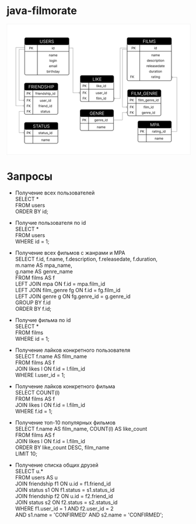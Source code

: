 # java-filmorate
![Схема базы данных](https://github.com/Nastia-N/java-filmorate/blob/add-database/Filmorate.png)


# Запросы

- Получение всех пользователей  
SELECT *  
FROM users  
ORDER BY id;  

- Получие пользователя по id  
SELECT *  
FROM users  
WHERE id = 1;  

- Получение всех фильмов с жанрами и MPA  
SELECT f.id, f.name, f.description, f.releasedate, f.duration,  
       m.name AS mpa_name,  
       g.name AS genre_name  
FROM films AS f  
LEFT JOIN mpa ON f.id = mpa.film_id  
LEFT JOIN film_genre fg ON f.id = fg.film_id  
LEFT JOIN genre g ON fg.genre_id = g.genre_id  
GROUP BY f.id  
ORDER BY f.id;  

- Получие фильма по id  
SELECT *  
FROM films  
WHERE id = 1;  

- Получение лайков конкретного пользователя  
SELECT f.name AS film_name  
FROM films AS f  
JOIN likes l ON f.id = l.film_id  
WHERE l.user_id = 1;  

- Получение лайков конкретного фильма  
SELECT COUNT(l)  
FROM films AS f  
JOIN likes l ON f.id = l.film_id  
WHERE f.id = 1;  

- Получение топ-10 популярных фильмов  
SELECT f.name AS film_name, COUNT(l) AS like_count  
FROM films AS f  
JOIN likes l ON f.id = l.film_id  
ORDER BY like_count DESC, film_name  
LIMIT 10;  

- Получение списка общих друзей  
SELECT u.*   
FROM users AS u  
JOIN friendship f1 ON u.id = f1.friend_id  
JOIN status s1 ON f1.status = s1.status_id  
JOIN friendship f2 ON u.id = f2.friend_id  
JOIN status s2 ON f2.status = s2.status_id  
WHERE f1.user_id = 1 AND f2.user_id = 2   
  AND s1.name = 'CONFIRMED' AND s2.name = 'CONFIRMED';
